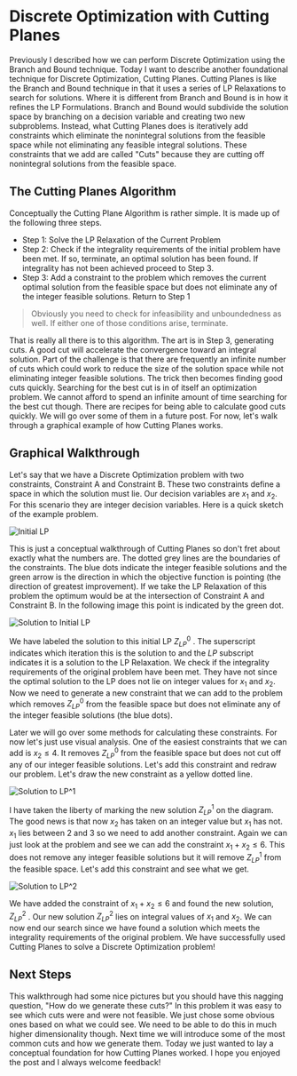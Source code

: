 # Discrete Optimization with Cutting Planes

Previously I described how we can perform Discrete Optimization using the Branch and Bound technique. Today I want to describe another foundational technique for Discrete Optimization, Cutting Planes. Cutting Planes is like the Branch and Bound technique in that it uses a series of LP Relaxations to search for solutions. Where it is different from Branch and Bound is in how it refines the LP Formulations. Branch and Bound would subdivide the solution space by branching on a decision variable and creating two new subproblems. Instead, what Cutting Planes does is iteratively add constraints which eliminate the nonintegral solutions from the feasible space while not eliminating any feasible integral solutions. These constraints that we add are called "Cuts" because they are cutting off nonintegral solutions from the feasible space.

## The Cutting Planes Algorithm

Conceptually the Cutting Plane Algorithm is rather simple. It is made up of the following three steps.

- Step 1: Solve the LP Relaxation of the Current Problem
- Step 2: Check if the integrality requirements of the initial problem have been met. If so, terminate, an optimal solution has been found. If integrality has not been achieved proceed to Step 3.
- Step 3: Add a constraint to the problem which removes the current optimal solution from the feasible space but does not eliminate any of the integer feasible solutions. Return to Step 1

> Obviously you need to check for infeasibility and unboundedness as well. If either one of those conditions arise, terminate.

That is really all there is to this algorithm. The art is in Step 3, generating cuts. A good cut will accelerate the convergence toward an integral solution. Part of the challenge is that there are frequently an infinite number of cuts which could work to reduce the size of the solution space while not eliminating integer feasible solutions. The trick then becomes finding good cuts quickly. Searching for the best cut is in of itself an optimization problem. We cannot afford to spend an infinite amount of time searching for the best cut though. There are recipes for being able to calculate good cuts quickly. We will go over some of them in a future post. For now, let's walk through a graphical example of how Cutting Planes works.

## Graphical Walkthrough

Let's say that we have a Discrete Optimization problem with two constraints, Constraint A and Constraint B. These two constraints define a space in which the solution must lie. Our decision variables are $x_1$ and $x_2$. For this scenario they are integer decision variables. Here is a quick sketch of the example problem. 

![Initial LP](/img/2018-05-25-11-48-53.png)

This is just a conceptual walkthrough of Cutting Planes so don't fret about exactly what the numbers are. The dotted grey lines are the boundaries of the constraints. The blue dots indicate the integer feasible solutions and the green arrow is the direction in which the objective function is pointing (the direction of greatest improvement). If we take the LP Relaxation of this problem the optimum would be at the intersection of Constraint A and Constraint B. In the following image this point is indicated by the green dot.

![Solution to Initial LP](/img/2018-05-25-11-49-17.png)

We have labeled the solution to this initial LP $Z_{LP}^{0}$ . The superscript indicates which iteration this is the solution to and the $LP$ subscript indicates it is a solution to the LP Relaxation. We check if the integrality requirements of the original problem have been met. They have not since the optimal solution to the LP does not lie on integer values for $x_1$ and $x_2$. Now we need to generate a new constraint that we can add to the problem which removes $Z_{LP}^{0}$ from the feasible space but does not eliminate any of the integer feasible solutions (the blue dots).

Later we will go over some methods for calculating these constraints. For now let's just use visual analysis. One of the easiest constraints that we can add is $x_2 \leq 4$. It removes $Z_{LP}^{0}$ from the feasible space but does not cut off any of our integer feasible solutions. Let's add this constraint and redraw our problem. Let's draw the new constraint as a yellow dotted line.

![Solution to LP^1](/img/2018-05-25-11-49-50.png)

I have taken the liberty of marking the new solution $Z_{LP}^{1}$ on the diagram. The good news is that now $x_2$ has taken on an integer value but $x_1$ has not. $x_1$ lies between $2$ and $3$ so we need to add another constraint. Again we can just look at the problem and see we can add the constraint $x_1 + x_2 \leq 6$. This does not remove any integer feasible solutions but it will remove $Z_{LP}^{1}$ from the feasible space. Let's add this constraint and see what we get.

![Solution to LP^2](/img/2018-05-25-11-54-09.png)

We have added the constraint of $x_1 + x_2 \leq 6$ and found the new solution, $Z_{LP}^{2}$ . Our new solution $Z_{LP}^{2}$ lies on integral values of $x_1$ and $x_2$. We can now end our search since we have found a solution which meets the integrality requirements of the original problem. We have successfully used Cutting Planes to solve a Discrete Optimization problem!

## Next Steps

This walkthrough had some nice pictures but you should have this nagging question, "How do we generate these cuts?" In this problem it was easy to see which cuts were and were not feasible. We just chose some obvious ones based on what we could see. We need to be able to do this in much higher dimensionality though. Next time we will introduce some of the most common cuts and how we generate them. Today we just wanted to lay a conceptual foundation for how Cutting Planes worked. I hope you enjoyed the post and I always welcome feedback!
